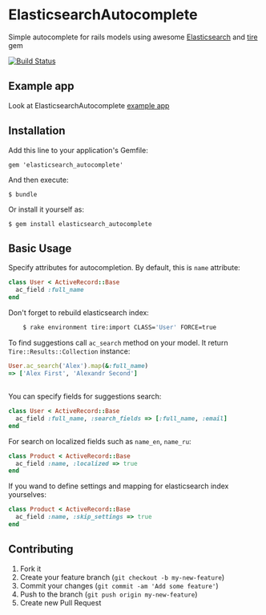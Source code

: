 # ElasticsearchAutocomplete

Simple autocomplete for rails models using awesome [Elasticsearch](http://www.elasticsearch.org/) and [tire](https://github.com/karmi/tire) gem

[![Build Status](https://travis-ci.org/joe1chen/elasticsearch_autocomplete.png?branch=mongoid2)](https://travis-ci.org/joe1chen/elasticsearch_autocomplete)

## Example app

Look at ElasticsearchAutocomplete [example app](https://github.com/leschenko/example_elasticsearch_autocomplete)

## Installation

Add this line to your application's Gemfile:

    gem 'elasticsearch_autocomplete'

And then execute:

    $ bundle

Or install it yourself as:

    $ gem install elasticsearch_autocomplete

## Basic Usage

Specify attributes for autocompletion. By default, this is `name` attribute:

```ruby
class User < ActiveRecord::Base
  ac_field :full_name
end
```

Don't forget to rebuild elasticsearch index:

```bash
    $ rake environment tire:import CLASS='User' FORCE=true
```

To find suggestions call `ac_search` method on your model. It return `Tire::Results::Collection` instance:

```ruby
User.ac_search('Alex').map(&:full_name)
=> ['Alex First', 'Alexandr Second']
```

##

You can specify fields for suggestions search:

```ruby
class User < ActiveRecord::Base
  ac_field :full_name, :search_fields => [:full_name, :email]
end
```

For search on localized fields such as `name_en`, `name_ru`:

```ruby
class Product < ActiveRecord::Base
  ac_field :name, :localized => true
end
```

If you wand to define settings and mapping for elasticsearch index yourselves:

```ruby
class Product < ActiveRecord::Base
  ac_field :name, :skip_settings => true
end
```

## Contributing

1. Fork it
2. Create your feature branch (`git checkout -b my-new-feature`)
3. Commit your changes (`git commit -am 'Add some feature'`)
4. Push to the branch (`git push origin my-new-feature`)
5. Create new Pull Request
